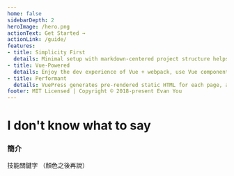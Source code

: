 ```yaml
---
home: false
sidebarDepth: 2
heroImage: /hero.png
actionText: Get Started →
actionLink: /guide/
features:
- title: Simplicity First
  details: Minimal setup with markdown-centered project structure helps you focus on writing.
- title: Vue-Powered
  details: Enjoy the dev experience of Vue + webpack, use Vue components in markdown, and develop custom themes with Vue.
- title: Performant
  details: VuePress generates pre-rendered static HTML for each page, and runs as an SPA once a page is loaded.
footer: MIT Licensed | Copyright © 2018-present Evan You
---
```



# I don't know what to say

### 簡介 <Badge text="alpha" type="warn"/> <Badge text="0.0.-1+"/>

技能關鍵字 （顏色之後再說）
<MySkillList />

<Experiences />
<Skill />


<MousePosition title="mouse position with composition api"/>